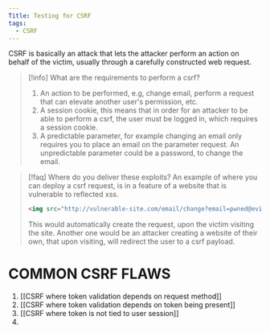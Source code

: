 ```yaml
---
Title: Testing for CSRF
tags:
  - CSRF
---
```

CSRF is basically an attack that lets the attacker perform an action on behalf of the victim, usually through a carefully constructed web request.

> [!info] What are the requirements to perform a csrf?
> 1. An action to be performed, e.g, change email, perform a request that can elevate another user's permission, etc.
> 2. A session cookie, this means that in order for an attacker to be able to perform a csrf, the user must be logged in, which requires a session cookie.
> 3. A predictable parameter, for example changing an email only requires you to place an email on the parameter request. An unpredictable parameter could be a password, to change the email.

> [!faq] Where do you deliver these exploits?
> An example of where you can deploy a csrf request, is in a feature of a website that is vulnerable to reflected xss.
> ```html
> <img src="http://vulnerable-site.com/email/change?email=pwned@evil-user.net">
> ```
> This would automatically create the request, upon the victim visiting the site. Another one would be an attacker creating a website of their own, that upon visiting, will redirect the user to a csrf payload.

# COMMON CSRF FLAWS
1. [[CSRF where token validation depends on request method]]
2. [[CSRF where token validation depends on token being present]]
3. [[CSRF where token is not tied to user session]]
4. 













